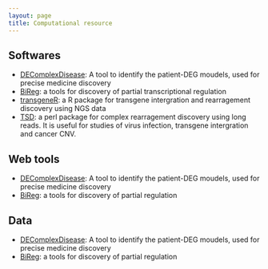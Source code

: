 ```yaml
---
layout: page
title: Computational resource
---
```


<a id="software"></a>

## Softwares

* [DEComplexDisease](http://www.github.com/menggf/DEComplexDisease): A tool to identify the patient-DEG moudels, used for precise medicine discovery 
* [BiReg](http://www.github.com/menggf/bireg): a tools for discovery of partial transcriptional regulation
* [transgeneR](http://www.github.com/menggf/transgeneR): a R package for transgene intergration and rearragement discovery using NGS data
* [TSD](http://www.github.com/menggf/tsd): a perl package for complex rearragement discovery using long reads. It is useful for studies of virus infection, transgene intergration and cancer CNV.

<a id="webtools"></a>

## Web tools

* [DEComplexDisease](http://www.github.com/menggf/DEComplexDisease): A tool to identify the patient-DEG moudels, used for precise medicine discovery 
* [BiReg](http://www.github.com/menggf/bireg): a tools for discovery of partial regulation

<a id="data"></a>

## Data

* [DEComplexDisease](http://www.github.com/menggf/DEComplexDisease): A tool to identify the patient-DEG moudels, used for precise medicine discovery 
* [BiReg](http://www.github.com/menggf/bireg): a tools for discovery of partial regulation